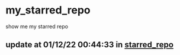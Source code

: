 # my_starred_repo
show me my starred repo

update at 01/12/22 00:44:33 in [starred_repo](./index.html)
---

